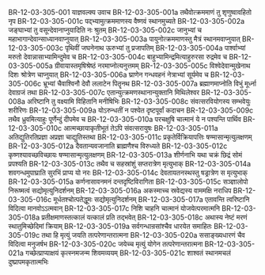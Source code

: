 BR-12-03-305-001  	याज्ञवल्क्य उवाच
BR-12-03-305-001a	तथैवोत्क्रममाणं तु शृणुष्वावहितो नृप
BR-12-03-305-001c	पद्भ्यामुत्क्रममाणस्य वैष्णवं स्थानमुच्यते
BR-12-03-305-002a	जङ्घाभ्यां तु वसून्देवानाप्नुयादिति नः श्रुतम्
BR-12-03-305-002c	जानुभ्यां च महाभागान्देवान्साध्यानवाप्नुयात्
BR-12-03-305-003a	पायुनोत्क्रममाणस्तु मैत्रं स्थानमवाप्नुयात्
BR-12-03-305-003c	पृथिवीं जघनेनाथ ऊरुभ्यां तु प्रजापतिम्
BR-12-03-305-004a	पार्श्वाभ्यां मरुतो देवान्नासाभ्यामिन्दुमेव च
BR-12-03-305-004c	बाहुभ्यामिन्द्रमित्याहुरुरसा रुद्रमेव च
BR-12-03-305-005a	ग्रीवायास्तमृषिश्रेष्ठं नरमाप्नोत्यनुत्तमम्
BR-12-03-305-005c	विश्वेदेवान्मुखेनाथ दिशः श्रोत्रेण चाप्नुयात्
BR-12-03-305-006a	घ्राणेन गन्धवहनं नेत्राभ्यां सूर्यमेव च
BR-12-03-305-006c	भ्रूभ्यां चैवाश्विनौ देवौ ललाटेन पितॄनथ
BR-12-03-305-007a	ब्रह्माणमाप्नोति विभुं मूर्ध्ना देवाग्रजं तथा
BR-12-03-305-007c	एतान्युत्क्रमणस्थानान्युक्तानि मिथिलेश्वर
BR-12-03-305-008a	अरिष्टानि तु वक्ष्यामि विहितानि मनीषिभिः
BR-12-03-305-008c	संवत्सरवियोगस्य सम्भवेयुः शरीरिणः
BR-12-03-305-009a	योऽरुन्धतीं न पश्येत दृष्टपूर्वां कदाचन
BR-12-03-305-009c	तथैव ध्रुवमित्याहुः पूर्णेन्दुं दीपमेव च
BR-12-03-305-010a	परचक्षुषि चात्मानं ये न पश्यन्ति पार्थिव
BR-12-03-305-010c	आत्मच्छायाकृतीभूतं तेऽपि संवत्सरायुषः
BR-12-03-305-011a	अतिद्युतिरतिप्रज्ञा अप्रज्ञा चाद्युतिस्तथा
BR-12-03-305-011c	प्रकृतेर्विक्रियापत्तिः षण्मासान्मृत्युलक्षणम्
BR-12-03-305-012a	दैवतान्यवजानाति ब्राह्मणैश्च विरुध्यते
BR-12-03-305-012c	कृष्णश्यावच्छविच्छायः षण्मासान्मृत्युलक्षणम्
BR-12-03-305-013a	शीर्णनाभि यथा चक्रं छिद्रं सोमं प्रपश्यति
BR-12-03-305-013c	तथैव च सहस्रांशुं सप्तरात्रेण मृत्युभाक्
BR-12-03-305-014a	शवगन्धमुपाघ्राति सुरभिं प्राप्य यो नरः
BR-12-03-305-014c	देवतायतनस्थस्तु षड्रात्रेण स मृत्युभाक्
BR-12-03-305-015a	कर्णनासावनमनं दन्तदृष्टिविरागिता
BR-12-03-305-015c	सञ्ज्ञालोपो निरूष्मत्वं सद्योमृत्युनिदर्शनम्
BR-12-03-305-016a	अकस्माच्च स्रवेद्यस्य वाममक्षि नराधिप
BR-12-03-305-016c	मूर्धतश्चोत्पतेद्धूमः सद्योमृत्युनिदर्शनम्
BR-12-03-305-017a	एतावन्ति त्वरिष्टानि विदित्वा मानवोऽऽत्मवान्
BR-12-03-305-017c	निशि चाहनि चात्मानं योजयेत्परमात्मनि
BR-12-03-305-018a	प्रतीक्षमाणस्तत्कालं यत्कालं प्रति तद्भवेत्
BR-12-03-305-018c	अथास्य नेष्टं मरणं स्थातुमिच्छेदिमां क्रियाम्
BR-12-03-305-019a	सर्वगन्धान्रसांश्चैव धारयेत समाहितः
BR-12-03-305-019c	तथा हि मृत्युं जयति तत्परेणान्तरात्मना
BR-12-03-305-020a	ससाङ्ख्यधारणं चैव विदित्वा मनुजर्षभ
BR-12-03-305-020c	जयेच्च मृत्युं योगेन तत्परेणान्तरात्मना
BR-12-03-305-021a	गच्छेत्प्राप्याक्षयं कृत्स्नमजन्म शिवमव्ययम्
BR-12-03-305-021c	शाश्वतं स्थानमचलं दुष्प्रापमकृतात्मभिः





